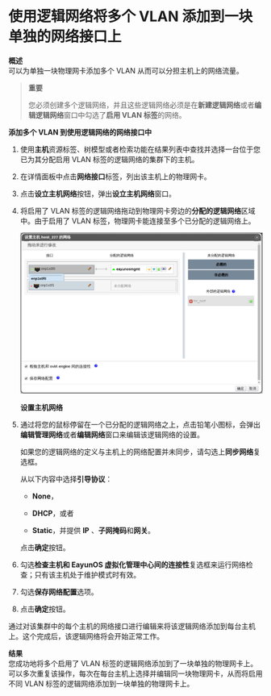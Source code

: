 # 使用逻辑网络将多个 VLAN 添加到一块单独的网络接口上

**概述**<br/>
可以为单独一块物理网卡添加多个 VLAN 从而可以分担主机上的网络流量。

> **重要**
>
> 您必须创建多个逻辑网络，并且这些逻辑网络必须是在**新建逻辑网络**或者**编辑逻辑网络**窗口中勾选了**启用 VLAN 标签**的网络。

**添加多个 VLAN 到使用逻辑网络的网络接口中**

1. 使用**主机**资源标签、树模型或者检索功能在结果列表中查找并选择一台位于您已为其分配启用 VLAN 标签的逻辑网络的集群下的主机。

2. 在详情面板中点击**网络接口**标签，列出该主机上的物理网卡。

3. 点击**设立主机网络**按钮，弹出**设立主机网络**窗口。

4. 将启用了 VLAN 标签的逻辑网络拖动到物理网卡旁边的**分配的逻辑网络**区域中。由于启用了 VLAN 标签，物理网卡能连接至多个已分配的逻辑网络上。

   ![设立主机网络窗口](../../images/Logical_Networks-Setup_Host_Networks_Window.png)

   **设置主机网络**

5. 通过将您的鼠标停留在一个已分配的逻辑网络之上，点击铅笔小图标，会弹出**编辑管理网络**或者**编辑网络**窗口来编辑该逻辑网络的设置。

   如果您的逻辑网络的定义与主机上的网络配置并未同步，请勾选上**同步网络**复选框。

   从以下内容中选择**引导协议**：

   -   **None**，

   -   **DHCP**，或者

   -   **Static**，并提供 **IP** 、**子网掩码**和**网关**。

   点击**确定**按钮。

6. 勾选**检查主机和 EayunOS 虚拟化管理中心间的连接性**复选框来运行网络检查；只有该主机处于维护模式时有效。

7. 勾选**保存网络配置**选项。

8. 点击**确定**按钮。

通过对该集群中的每个主机的网络接口进行编辑来将该逻辑网络添加到每台主机上。这个完成后，该逻辑网络将会开始正常工作。

**结果**<br/>
您成功地将多个启用了 VLAN 标签的逻辑网络添加到了一块单独的物理网卡上。可以多次重复该操作，每次在每台主机上选择并编辑同一块物理网卡，从而将启用不同 VLAN 标签的逻辑网络添加到一块单独的物理网卡上。
